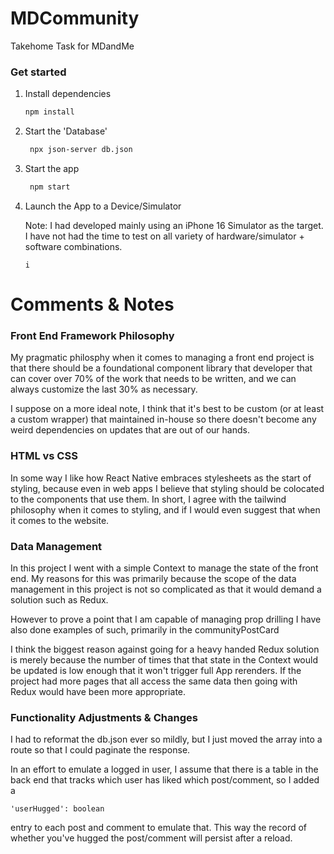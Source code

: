 # MDCommunity

Takehome Task for MDandMe

### Get started

1. Install dependencies

   ```bash
   npm install
   ```

2. Start the 'Database'

   ```bash
    npx json-server db.json
   ```

3. Start the app

   ```bash
    npm start
   ```

4. Launch the App to a Device/Simulator

   Note: I had developed mainly using an iPhone 16 Simulator as the target. I have not had the time to test on all variety of hardware/simulator + software combinations.

   ```
   i
   ```

# Comments & Notes

### Front End Framework Philosophy

My pragmatic philosphy when it comes to managing a front end project is that there should be a foundational component library that developer that can cover over 70% of the work that needs to be written, and we can always customize the last 30% as necessary.

I suppose on a more ideal note, I think that it's best to be custom (or at least a custom wrapper) that maintained in-house so there doesn't become any weird dependencies on updates that are out of our hands.

### HTML vs CSS

In some way I like how React Native embraces stylesheets as the start of styling, because even in web apps I believe that styling should be colocated to the components that use them. In short, I agree with the tailwind philosophy when it comes to styling, and if I would even suggest that when it comes to the website.

### Data Management

In this project I went with a simple Context to manage the state of the front end. My reasons for this was primarily because the scope of the data management in this project is not so complicated as that it would demand a solution such as Redux.

However to prove a point that I am capable of managing prop drilling I have also done examples of such, primarily in the communityPostCard

I think the biggest reason against going for a heavy handed Redux solution is merely because the number of times that that state in the Context would be updated is low enough that it won't trigger full App rerenders. If the project had more pages that all access the same data then going with Redux would have been more appropriate.

### Functionality Adjustments & Changes

I had to reformat the db.json ever so mildly, but I just moved the array into a route so that I could paginate the response.

In an effort to emulate a logged in user, I assume that there is a table in the back end that tracks which user has liked which post/comment, so I added a

    'userHugged': boolean

entry to each post and comment to emulate that. This way the record of whether you've hugged the post/comment will persist after a reload.
